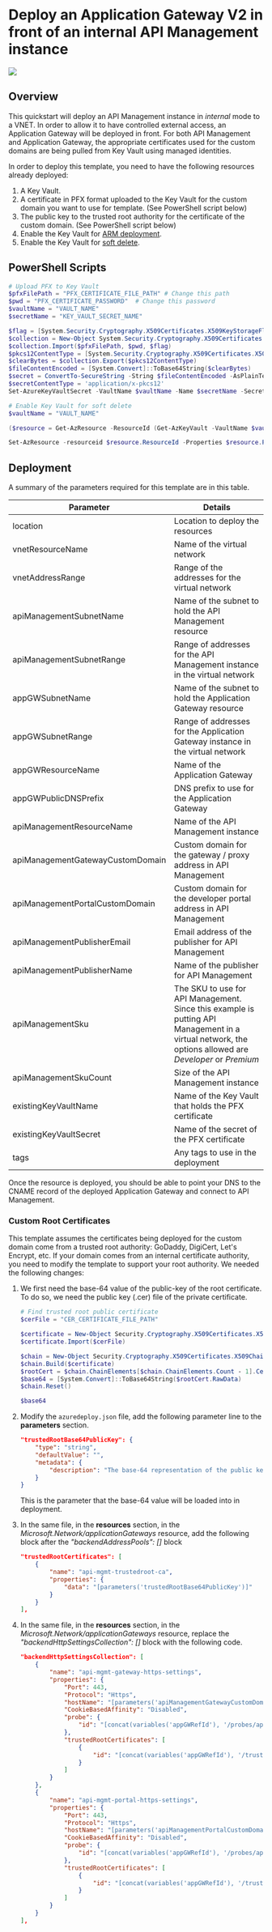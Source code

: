 # Deploy an Application Gateway V2 in front of an internal API Management instance

<a href="https://portal.azure.com/#create/Microsoft.Template/uri/https%3A%2F%2Fraw.githubusercontent.com%2Fmasonch%2FAppGW-APIM-Integration%2Fmaster%2Fazuredeploy.json" target="_blank">
    <img src="http://azuredeploy.net/deploybutton.png"/>
</a>

## Overview

This quickstart will deploy an API Management instance in *internal* mode to a VNET. In order to allow it to have controlled external access, an Application Gateway will be deployed in front. For both API Management and Application Gateway, the appropriate certificates used for the custom domains are being pulled from Key Vault using managed identities.

In order to deploy this template, you need to have the following resources already deployed:

1. A Key Vault.
2. A certificate in PFX format uploaded to the Key Vault for the custom domain you want to use for template. (See PowerShell script below)
3. The public key to the trusted root authority for the certificate of the custom domain. (See PowerShell script below)
4. Enable the Key Vault for [ARM deployment][keyvault-enable-deployment].
5. Enable the Key Vault for [soft delete][keyvault-soft-delete].

## PowerShell Scripts

```powershell
# Upload PFX to Key Vault
$pfxFilePath = "PFX_CERTIFICATE_FILE_PATH" # Change this path
$pwd = "PFX_CERTIFICATE_PASSWORD"  # Change this password
$vaultName = "VAULT_NAME"
$secretName = "KEY_VAULT_SECRET_NAME"

$flag = [System.Security.Cryptography.X509Certificates.X509KeyStorageFlags]::Exportable
$collection = New-Object System.Security.Cryptography.X509Certificates.X509Certificate2Collection
$collection.Import($pfxFilePath, $pwd, $flag)
$pkcs12ContentType = [System.Security.Cryptography.X509Certificates.X509ContentType]::Pkcs12
$clearBytes = $collection.Export($pkcs12ContentType)
$fileContentEncoded = [System.Convert]::ToBase64String($clearBytes)
$secret = ConvertTo-SecureString -String $fileContentEncoded -AsPlainText –Force
$secretContentType = 'application/x-pkcs12'
Set-AzureKeyVaultSecret -VaultName $vaultName -Name $secretName -SecretValue $Secret -ContentType $secretContentType # Change Key Vault name and Secret name
```

```powershell
# Enable Key Vault for soft delete
$vaultName = "VAULT_NAME"

($resource = Get-AzResource -ResourceId (Get-AzKeyVault -VaultName $vaultName).ResourceId).Properties | Add-Member -MemberType "NoteProperty" -Name "enableSoftDelete" -Value "true"

Set-AzResource -resourceid $resource.ResourceId -Properties $resource.Properties
```

## Deployment

A summary of the parameters required for this template are in this table.

|Parameter|Details|
|-|-|
|location|Location to deploy the resources|
|vnetResourceName|Name of the virtual network|
|vnetAddressRange|Range of the addresses for the virtual network|
|apiManagementSubnetName|Name of the subnet to hold the API Management resource|
|apiManagementSubnetRange|Range of addresses for the API Management instance in the virtual network|
|appGWSubnetName|Name of the subnet to hold the Application Gateway resource|
|appGWSubnetRange|Range of addresses for the Application Gateway instance in the virtual network|
|appGWResourceName|Name of the Application Gateway|
|appGWPublicDNSPrefix|DNS prefix to use for the Application Gateway|
|apiManagementResourceName|Name of the API Management instance|
|apiManagementGatewayCustomDomain|Custom domain for the gateway / proxy address in API Management|
|apiManagementPortalCustomDomain|Custom domain for the developer portal address in API Management|
|apiManagementPublisherEmail|Email address of the publisher for API Management|
|apiManagementPublisherName|Name of the publisher for API Management|
|apiManagementSku|The SKU to use for API Management. Since this example is putting API Management in a virtual network, the options allowed are *Developer* or *Premium*|
|apiManagementSkuCount|Size of the API Management instance|
|existingKeyVaultName|Name of the Key Vault that holds the PFX certificate|
|existingKeyVaultSecret|Name of the secret of the PFX certificate|
|tags|Any tags to use in the deployment|

Once the resource is deployed, you should be able to point your DNS to the CNAME record of the deployed Application Gateway and connect to API Management.

### Custom Root Certificates

This template assumes the certificates being deployed for the custom domain come from a trusted root authority: GoDaddy, DigiCert, Let's Encrypt, etc. If your domain comes from an internal certificate authority, you need to modify the template to support your root authority. We needed the following changes:

1) We first need the base-64 value of the public-key of the root certificate. To do so, we need the public key (.cer) file of the private certificate.

    ```powershell
    # Find trusted root public certificate
    $cerFile = "CER_CERTIFICATE_FILE_PATH"

    $certificate = New-Object Security.Cryptography.X509Certificates.X509Certificate2
    $certificate.Import($cerFile)

    $chain = New-Object Security.Cryptography.X509Certificates.X509Chain
    $chain.Build($certificate)
    $rootCert = $chain.ChainElements[$chain.ChainElements.Count - 1].Certificate
    $base64 = [System.Convert]::ToBase64String($rootCert.RawData)
    $chain.Reset()

    $base64
    ```

2) Modify the `azuredeploy.json` file, add the following parameter line to the **parameters** section.

    ```json
    "trustedRootBase64PublicKey": {
        "type": "string",
        "defaultValue": "",
        "metadata": {
            "description": "The base-64 representation of the public key of the trusted root certificate for the custom domain"
        }
    }
    ```
    This is the parameter that the base-64 value will be loaded into in deployment.

3) In the same file, in the **resources** section, in the *Microsoft.Network/applicationGateways* resource, add the following block after the *"backendAddressPools": []* block
    ```json
    "trustedRootCertificates": [
        {
            "name": "api-mgmt-trustedroot-ca",
            "properties": {
                "data": "[parameters('trustedRootBase64PublicKey')]"
            }
        }
    ],
    ```

4) In the same file, in the **resources** section, in the *Microsoft.Network/applicationGateways* resource, replace the *"backendHttpSettingsCollection": []* block with the following code.
    ```json
    "backendHttpSettingsCollection": [
        {
            "name": "api-mgmt-gateway-https-settings",
            "properties": {
                "Port": 443,
                "Protocol": "Https",
                "hostName": "[parameters('apiManagementGatewayCustomDomain')]",
                "CookieBasedAffinity": "Disabled",
                "probe": {
                    "id": "[concat(variables('appGWRefId'), '/probes/api-mgmt-gateway-probe')]"
                },
                "trustedRootCertificates": [
                    {
                        "id": "[concat(variables('appGWRefId'), '/trustedRootCertificates/api-mgmt-trustedroot-ca')]"
                    }
                ]
            }
        },
        {
            "name": "api-mgmt-portal-https-settings",
            "properties": {
                "Port": 443,
                "Protocol": "Https",
                "hostName": "[parameters('apiManagementPortalCustomDomain')]",
                "CookieBasedAffinity": "Disabled",
                "probe": {
                    "id": "[concat(variables('appGWRefId'), '/probes/api-mgmt-portal-probe')]"
                },
                "trustedRootCertificates": [
                    {
                        "id": "[concat(variables('appGWRefId'), '/trustedRootCertificates/api-mgmt-trustedroot-ca')]"
                    }
                ]
            }
        }
    ],
    ```

<!--Links -->
[keyvault-enable-deployment]: https://docs.microsoft.com/en-us/azure/azure-resource-manager/resource-manager-keyvault-parameter#deploy-key-vaults-and-secrets
[keyvault-soft-delete]: https://docs.microsoft.com/en-us/azure/key-vault/key-vault-soft-delete-powershell#enabling-soft-delete